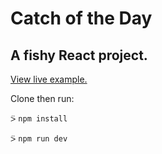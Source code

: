 # Catch of the Day 

## A fishy React project.

[View live example.](cotd.patrick18.now.sh)

Clone then run:

⍩ `npm install`  

⍩ `npm run dev`  
